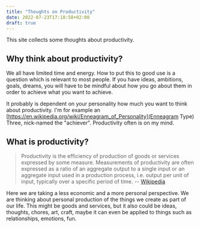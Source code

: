 ```yaml
---
title: "Thoughts on Productivity"
date: 2022-07-23T17:18:58+02:00
draft: true
---
```


This site collects some thoughts about productivity.

## Why think about productivity?

We all have limited time and energy. How to put this to good use is a question which is relevant to most people. If you have ideas, ambitions, goals, dreams, you will have to be mindful about how you go about them in order to achieve what you want to achieve.

It probably is dependent on your personality how much you want to think about productivity. I'm for example an [https://en.wikipedia.org/wiki/Enneagram_of_Personality](Enneagram Type) Three, nick-named the "achiever". Productivity often is on my mind. 

## What is productivity?

> Productivity is the efficiency of production of goods or services expressed by some measure. Measurements of productivity are often expressed as a ratio of an aggregate output to a single input or an aggregate input used in a production process, i.e. output per unit of input, typically over a specific period of time. -- [Wikipedia](https://en.wikipedia.org/wiki/Productivity)

Here we are taking a less economic and a more personal perspective. We are thinking about personal production of the things we create as part of our life. This might be goods and services, but it also could be ideas, thoughts, chores, art, craft, maybe it can even be applied to things such as relationships, emotions, fun.
